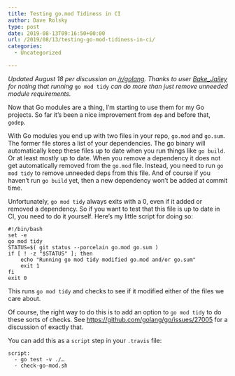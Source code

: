 ```yaml
---
title: Testing go.mod Tidiness in CI
author: Dave Rolsky
type: post
date: 2019-08-13T09:16:50+00:00
url: /2019/08/13/testing-go-mod-tidiness-in-ci/
categories:
  - Uncategorized

---
```

_Updated August 18 per discussion on [/r/golang][1]. Thanks to user [Bake_Jailey][2] for noting that running_ `go mod tidy` _can do more than just remove unneeded module requirements._

Now that Go modules are a thing, I&#8217;m starting to use them for my Go projects. So far it&#8217;s been a nice improvement from `dep` and before that, `godep`.

With Go modules you end up with two files in your repo, `go.mod` and `go.sum`. The former file stores a list of your dependencies. The go binary will automatically keep these files up to date when you run things like `go build`. Or at least mostly up to date. When you remove a dependency it does not get automatically removed from the `go.mod` file. Instead, you need to run `go mod tidy` to remove unneeded deps from this file. And of course if you haven&#8217;t run `go build` yet, then a new dependency won&#8217;t be added at commit time.

Unfortunately, `go mod tidy` always exits with a 0, even if it added or removed a dependency. So if you want to test that this file is up to date in CI, you need to do it yourself. Here&#8217;s my little script for doing so:

    #!/bin/bash
    set -e
    go mod tidy
    STATUS=$( git status --porcelain go.mod go.sum )
    if [ ! -z "$STATUS" ]; then
        echo "Running go mod tidy modified go.mod and/or go.sum"
        exit 1
    fi
    exit 0

This runs `go mod tidy` and checks to see if it modified either of the files we care about.

Of course, the right way to do this is to add an option to `go mod tidy` to do these sorts of checks. See <https://github.com/golang/go/issues/27005> for a discussion of exactly that.

You can add this as a `script` step in your `.travis` file:

    script:
      - go test -v ./…
      - check-go-mod.sh

 [1]: https://www.reddit.com/r/golang/comments/cpqmmj/testing_gomod_tidiness_in_ci_house_absolutely/
 [2]: https://www.reddit.com/user/Bake_Jailey/
